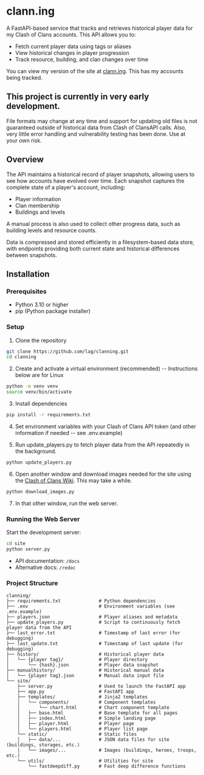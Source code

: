 # clann.ing

A FastAPI-based service that tracks and retrieves historical player data for my Clash of Clans accounts. This API allows you to:

- Fetch current player data using tags or aliases
- View historical changes in player progression
- Track resource, building, and clan changes over time

You can view my version of the site at [clann.ing](https://clann.ing). This has my accounts being tracked.

## This project is currently in very early development.

File formats may change at any time and support for updating old files is not guaranteed outside of historical data from Clash of ClansAPI calls.
Also, very little error handling and vulnerability testing has been done. Use at your own risk.

## Overview

The API maintains a historical record of player snapshots, allowing users to see how accounts have evolved over time. Each snapshot captures the complete state of a player's account, including:

- Player information
- Clan membership
- Buildings and levels

A manual process is also used to collect other progress data, such as building levels and resource counts.

Data is compressed and stored efficiently in a filesystem-based data store, with endpoints providing both current state and historical differences between snapshots.

## Installation

### Prerequisites
- Python 3.10 or higher
- pip (Python package installer)

### Setup

1. Clone the repository

```bash
git clone https://github.com/lag/clanning.git
cd clanning
```

2. Create and activate a virtual environment (recommended) -- Instructions below are for Linux

```bash
python -m venv venv
source venv/bin/activate
```

3. Install dependencies

```bash
pip install -r requirements.txt
```

4. Set environment variables with your Clash of Clans API token (and other information if needed -- see .env.example)

5. Run update_players.py to fetch player data from the API repeatedly in the background.

```bash
python update_players.py
```

6. Open another window and download images needed for the site using the [Clash of Clans Wiki](https://clashofclans.fandom.com/wiki/Clash_of_Clans_Wiki). This may take a while.

```bash
python download_images.py
```

7. In that other window, run the web server.

### Running the Web Server

Start the development server:

```bash
cd site
python server.py
```

- API documentation: `/docs`
- Alternative docs: `/redoc`

### Project Structure

```
clanning/
├── requirements.txt              # Python dependencies
├── .env                          # Environment variables (see .env.example)
├── players.json                  # Player aliases and metadata
├── update_players.py             # Script to continuously fetch player data from the API
├── last_error.txt                # Timestamp of last error (for debugging)
├── last_update.txt               # Timestamp of last update (for debugging)
├── history/                      # Historical player data
│   └── {player tag}/             # Player directory
│       └── {hash}.json           # Player data snapshot
├── manualhistory/                # Historical manual data
│   └── {player tag}.json         # Manual data input file
└── site/
    ├── server.py                 # Used to launch the FastAPI app
    ├── app.py                    # FastAPI app
    ├── templates/                # Jinja2 templates
    │   └── components/           # Component templates
    │       └── chart.html        # Chart component template
    │   ├── base.html             # Base template for all pages
    │   ├── index.html            # Simple landing page
    │   ├── player.html           # Player page
    │   └── players.html          # Player list page
    └── static/                   # Static files
    │   ├── data/...              # JSON data files for site (buildings, storages, etc.)
    │   └── images/...            # Images (buildings, heroes, troops, etc.)
    └── utils/                    # Utilities for site
        └── fastdeepdiff.py       # Fast deep difference functions
```
